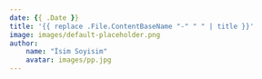 ```yaml
---
date: {{ .Date }}
title: '{{ replace .File.ContentBaseName "-" " " | title }}'
image: images/default-placeholder.png
author:
    name: "İsim Soyisim"
    avatar: images/pp.jpg
---
```

